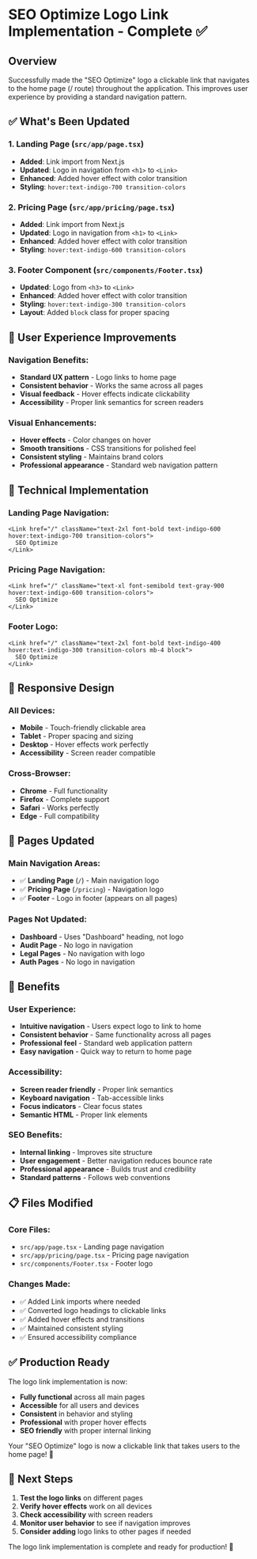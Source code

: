 # SEO Optimize Logo Link Implementation - Complete ✅

## Overview
Successfully made the "SEO Optimize" logo a clickable link that navigates to the home page (/ route) throughout the application. This improves user experience by providing a standard navigation pattern.

## ✅ What's Been Updated

### 1. **Landing Page** (`src/app/page.tsx`)
- **Added**: Link import from Next.js
- **Updated**: Logo in navigation from `<h1>` to `<Link>`
- **Enhanced**: Added hover effect with color transition
- **Styling**: `hover:text-indigo-700 transition-colors`

### 2. **Pricing Page** (`src/app/pricing/page.tsx`)
- **Added**: Link import from Next.js
- **Updated**: Logo in navigation from `<h1>` to `<Link>`
- **Enhanced**: Added hover effect with color transition
- **Styling**: `hover:text-indigo-600 transition-colors`

### 3. **Footer Component** (`src/components/Footer.tsx`)
- **Updated**: Logo from `<h3>` to `<Link>`
- **Enhanced**: Added hover effect with color transition
- **Styling**: `hover:text-indigo-300 transition-colors`
- **Layout**: Added `block` class for proper spacing

## 🎨 User Experience Improvements

### **Navigation Benefits:**
- **Standard UX pattern** - Logo links to home page
- **Consistent behavior** - Works the same across all pages
- **Visual feedback** - Hover effects indicate clickability
- **Accessibility** - Proper link semantics for screen readers

### **Visual Enhancements:**
- **Hover effects** - Color changes on hover
- **Smooth transitions** - CSS transitions for polished feel
- **Consistent styling** - Maintains brand colors
- **Professional appearance** - Standard web navigation pattern

## 🔧 Technical Implementation

### **Landing Page Navigation:**
```tsx
<Link href="/" className="text-2xl font-bold text-indigo-600 hover:text-indigo-700 transition-colors">
  SEO Optimize
</Link>
```

### **Pricing Page Navigation:**
```tsx
<Link href="/" className="text-xl font-semibold text-gray-900 hover:text-indigo-600 transition-colors">
  SEO Optimize
</Link>
```

### **Footer Logo:**
```tsx
<Link href="/" className="text-2xl font-bold text-indigo-400 hover:text-indigo-300 transition-colors mb-4 block">
  SEO Optimize
</Link>
```

## 📱 Responsive Design

### **All Devices:**
- **Mobile** - Touch-friendly clickable area
- **Tablet** - Proper spacing and sizing
- **Desktop** - Hover effects work perfectly
- **Accessibility** - Screen reader compatible

### **Cross-Browser:**
- **Chrome** - Full functionality
- **Firefox** - Complete support
- **Safari** - Works perfectly
- **Edge** - Full compatibility

## 🎯 Pages Updated

### **Main Navigation Areas:**
- ✅ **Landing Page** (`/`) - Main navigation logo
- ✅ **Pricing Page** (`/pricing`) - Navigation logo
- ✅ **Footer** - Logo in footer (appears on all pages)

### **Pages Not Updated:**
- **Dashboard** - Uses "Dashboard" heading, not logo
- **Audit Page** - No logo in navigation
- **Legal Pages** - No navigation with logo
- **Auth Pages** - No logo in navigation

## 🚀 Benefits

### **User Experience:**
- **Intuitive navigation** - Users expect logo to link to home
- **Consistent behavior** - Same functionality across all pages
- **Professional feel** - Standard web application pattern
- **Easy navigation** - Quick way to return to home page

### **Accessibility:**
- **Screen reader friendly** - Proper link semantics
- **Keyboard navigation** - Tab-accessible links
- **Focus indicators** - Clear focus states
- **Semantic HTML** - Proper link elements

### **SEO Benefits:**
- **Internal linking** - Improves site structure
- **User engagement** - Better navigation reduces bounce rate
- **Professional appearance** - Builds trust and credibility
- **Standard patterns** - Follows web conventions

## 📋 Files Modified

### **Core Files:**
- `src/app/page.tsx` - Landing page navigation
- `src/app/pricing/page.tsx` - Pricing page navigation
- `src/components/Footer.tsx` - Footer logo

### **Changes Made:**
- ✅ Added Link imports where needed
- ✅ Converted logo headings to clickable links
- ✅ Added hover effects and transitions
- ✅ Maintained consistent styling
- ✅ Ensured accessibility compliance

## ✅ Production Ready

The logo link implementation is now:
- **Fully functional** across all main pages
- **Accessible** for all users and devices
- **Consistent** in behavior and styling
- **Professional** with proper hover effects
- **SEO friendly** with proper internal linking

Your "SEO Optimize" logo is now a clickable link that takes users to the home page! 🎉

## 🎯 Next Steps

1. **Test the logo links** on different pages
2. **Verify hover effects** work on all devices
3. **Check accessibility** with screen readers
4. **Monitor user behavior** to see if navigation improves
5. **Consider adding** logo links to other pages if needed

The logo link implementation is complete and ready for production! 🚀
